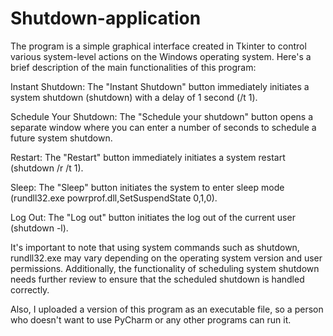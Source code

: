 # Shutdown-application
The program is a simple graphical interface created in Tkinter to control various system-level actions on the Windows operating system. Here's a brief description of the main functionalities of this program:

  Instant Shutdown:
The "Instant Shutdown" button immediately initiates a system shutdown (shutdown) with a delay of 1 second (/t 1).

  Schedule Your Shutdown:
The "Schedule your shutdown" button opens a separate window where you can enter a number of seconds to schedule a future system shutdown.

  Restart:
The "Restart" button immediately initiates a system restart (shutdown /r /t 1).

  Sleep:
The "Sleep" button initiates the system to enter sleep mode (rundll32.exe powrprof.dll,SetSuspendState 0,1,0).

  Log Out:
The "Log out" button initiates the log out of the current user (shutdown -l).

It's important to note that using system commands such as shutdown, rundll32.exe may vary depending on the operating system version and user permissions. 
Additionally, the functionality of scheduling system shutdown needs further review to ensure that the scheduled shutdown is handled correctly.

Also, I uploaded a version of this program as an executable file, so a person who doesn't want to use PyCharm or any other programs can run it.
